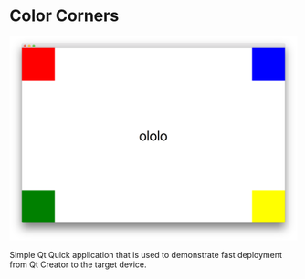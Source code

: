 # Color Corners

![color-corners](/img/main-screen.png "Color Corners screenshot")

Simple Qt Quick application that is used to demonstrate fast deployment from Qt Creator to the target device.